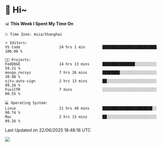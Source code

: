 # 👋 Hi~

<!--START_SECTION:waka-->
📊 **This Week I Spent My Time On** 

```text
🕑︎ Time Zone: Asia/Shanghai

🔥 Editors: 
VS Code                  24 hrs 1 min        █████████████████████████   100.00 % 

🐱‍💻 Projects: 
FedDOGE                  14 hrs 13 mins      ███████████████░░░░░░░░░░   59.21 % 
mongo_recsys             7 hrs 26 mins       ████████░░░░░░░░░░░░░░░░░   30.98 % 
xjtu-auto-sign           2 hrs 13 mins       ██░░░░░░░░░░░░░░░░░░░░░░░   09.26 % 
FuxiCTR                  7 mins              ░░░░░░░░░░░░░░░░░░░░░░░░░   00.55 % 

💻 Operating System: 
Linux                    21 hrs 48 mins      ███████████████████████░░   90.74 % 
Mac                      2 hrs 13 mins       ██░░░░░░░░░░░░░░░░░░░░░░░   09.26 % 
```


 Last Updated on 22/06/2025 18:48:16 UTC
<!--END_SECTION:waka-->

![](https://komarev.com/ghpvc/?username=lvdongyi&label=Profile%20views&color=0e75b6&style=flat)
<!---
lvdongyi/lvdongyi is a ✨ special ✨ repository because its `README.md` (this file) appears on your GitHub profile.
You can click the Preview link to take a look at your changes.
--->
